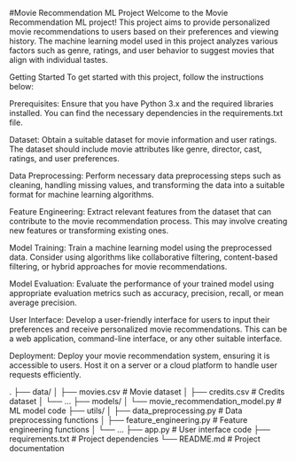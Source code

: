#Movie Recommendation ML Project
Welcome to the Movie Recommendation ML project! This project aims to provide personalized movie recommendations to users based on their preferences and viewing history. The machine learning model used in this project analyzes various factors such as genre, ratings, and user behavior to suggest movies that align with individual tastes.

Getting Started
To get started with this project, follow the instructions below:

Prerequisites: Ensure that you have Python 3.x and the required libraries installed. You can find the necessary dependencies in the requirements.txt file.

Dataset: Obtain a suitable dataset for movie information and user ratings. The dataset should include movie attributes like genre, director, cast, ratings, and user preferences.

Data Preprocessing: Perform necessary data preprocessing steps such as cleaning, handling missing values, and transforming the data into a suitable format for machine learning algorithms.

Feature Engineering: Extract relevant features from the dataset that can contribute to the movie recommendation process. This may involve creating new features or transforming existing ones.

Model Training: Train a machine learning model using the preprocessed data. Consider using algorithms like collaborative filtering, content-based filtering, or hybrid approaches for movie recommendations.

Model Evaluation: Evaluate the performance of your trained model using appropriate evaluation metrics such as accuracy, precision, recall, or mean average precision.

User Interface: Develop a user-friendly interface for users to input their preferences and receive personalized movie recommendations. This can be a web application, command-line interface, or any other suitable interface.

Deployment: Deploy your movie recommendation system, ensuring it is accessible to users. Host it on a server or a cloud platform to handle user requests efficiently.

.
├── data/
│   ├── movies.csv               # Movie dataset
│   ├── credits.csv              # Credits dataset
│   └── ...
├── models/
│   └── movie_recommendation_model.py  # ML model code
├── utils/
│   ├── data_preprocessing.py    # Data preprocessing functions
│   ├── feature_engineering.py   # Feature engineering functions
│   └── ...
├── app.py                      # User interface code
├── requirements.txt            # Project dependencies
└── README.md                   # Project documentation



